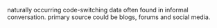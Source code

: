 naturally occurring code-switching data often found in informal conversation. 
primary source could be blogs, forums and social media.